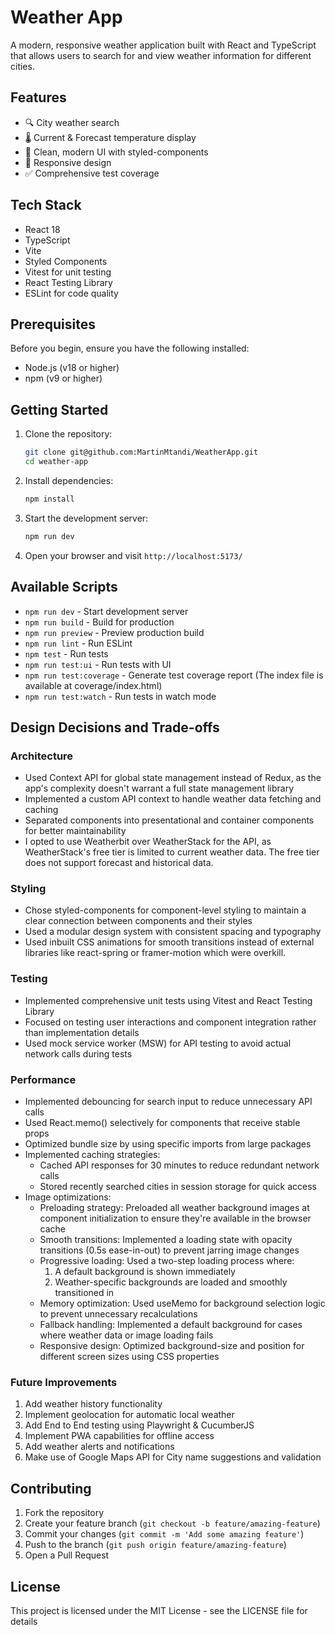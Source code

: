 # Weather App

A modern, responsive weather application built with React and TypeScript that allows users to search for and view weather information for different cities.

## Features

- 🔍 City weather search
- 🌡️ Current & Forecast temperature display
- 🎨 Clean, modern UI with styled-components
- 📱 Responsive design
- ✅ Comprehensive test coverage

## Tech Stack

- React 18
- TypeScript
- Vite
- Styled Components
- Vitest for unit testing
- React Testing Library
- ESLint for code quality

## Prerequisites

Before you begin, ensure you have the following installed:
- Node.js (v18 or higher)
- npm (v9 or higher)

## Getting Started

1. Clone the repository:
   ```bash
   git clone git@github.com:MartinMtandi/WeatherApp.git
   cd weather-app
   ```

2. Install dependencies:
   ```bash
   npm install
   ```

3. Start the development server:
   ```bash
   npm run dev
   ```

4. Open your browser and visit `http://localhost:5173/`

## Available Scripts

- `npm run dev` - Start development server
- `npm run build` - Build for production
- `npm run preview` - Preview production build
- `npm run lint` - Run ESLint
- `npm test` - Run tests
- `npm run test:ui` - Run tests with UI
- `npm run test:coverage` - Generate test coverage report (The index file is available at coverage/index.html)
- `npm run test:watch` - Run tests in watch mode

## Design Decisions and Trade-offs

### Architecture
- Used Context API for global state management instead of Redux, as the app's complexity doesn't warrant a full state management library
- Implemented a custom API context to handle weather data fetching and caching
- Separated components into presentational and container components for better maintainability
- I opted to use Weatherbit over WeatherStack for the API, as WeatherStack's free tier is limited to current weather data. The free tier does not support forecast and historical data.

### Styling
- Chose styled-components for component-level styling to maintain a clear connection between components and their styles
- Used a modular design system with consistent spacing and typography
- Used inbuilt CSS animations for smooth transitions instead of external libraries like react-spring or framer-motion which were overkill.

### Testing
- Implemented comprehensive unit tests using Vitest and React Testing Library
- Focused on testing user interactions and component integration rather than implementation details
- Used mock service worker (MSW) for API testing to avoid actual network calls during tests

### Performance
- Implemented debouncing for search input to reduce unnecessary API calls
- Used React.memo() selectively for components that receive stable props
- Optimized bundle size by using specific imports from large packages
- Implemented caching strategies:
  - Cached API responses for 30 minutes to reduce redundant network calls
  - Stored recently searched cities in session storage for quick access
- Image optimizations:
  - Preloading strategy: Preloaded all weather background images at component initialization to ensure they're available in the browser cache
  - Smooth transitions: Implemented a loading state with opacity transitions (0.5s ease-in-out) to prevent jarring image changes
  - Progressive loading: Used a two-step loading process where:
    1. A default background is shown immediately
    2. Weather-specific backgrounds are loaded and smoothly transitioned in
  - Memory optimization: Used useMemo for background selection logic to prevent unnecessary recalculations
  - Fallback handling: Implemented a default background for cases where weather data or image loading fails
  - Responsive design: Optimized background-size and position for different screen sizes using CSS properties

### Future Improvements
1. Add weather history functionality
2. Implement geolocation for automatic local weather
3. Add End to End testing using Playwright & CucumberJS
4. Implement PWA capabilities for offline access
5. Add weather alerts and notifications
6. Make use of Google Maps API for City name suggestions and validation

## Contributing

1. Fork the repository
2. Create your feature branch (`git checkout -b feature/amazing-feature`)
3. Commit your changes (`git commit -m 'Add some amazing feature'`)
4. Push to the branch (`git push origin feature/amazing-feature`)
5. Open a Pull Request

## License

This project is licensed under the MIT License - see the LICENSE file for details
